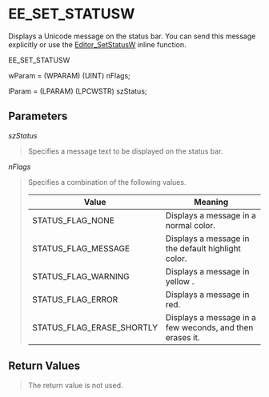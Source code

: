 # EE\_SET\_STATUSW

Displays a Unicode message on the status bar. You can send this message
explicitly or use the [Editor\_SetStatusW](../macro/editor_setstatusw) inline function.

EE\_SET\_STATUSW

wParam = (WPARAM) (UINT) nFlags;

lParam = (LPARAM) (LPCWSTR) szStatus;

## Parameters

_szStatus_

> Specifies a message text to be displayed on the status bar.

_nFlags_

> Specifies a combination of the following values.
>
> | Value | Meaning |
> | --- | --- |
> | STATUS\_FLAG\_NONE | Displays a message in a normal color. |
> | STATUS\_FLAG\_MESSAGE | Displays a message in the default highlight color. |
> | STATUS\_FLAG\_WARNING | Displays a message in yellow . |
> | STATUS\_FLAG\_ERROR | Displays a message in red. |
> | STATUS\_FLAG\_ERASE\_SHORTLY | Displays a message in a few weconds, and then erases it. |

## Return Values

> The return value is not used.
